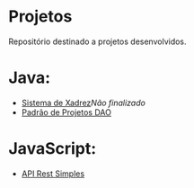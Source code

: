 # Projetos

Repositório destinado a projetos desenvolvidos.

# Java:
* [Sistema de Xadrez](https://github.com/dhmiguel/dhmiguel.github.io/tree/master/Java/chess-system)*Não finalizado*
* [Padrão de Projetos DAO](https://github.com/dhmiguel/dhmiguel.github.io/tree/master/Java/demo-dao-jdbc)

# JavaScript:
* [API Rest Simples](https://github.com/dhmiguel/dhmiguel.github.io/tree/master/JavaScript/API)
